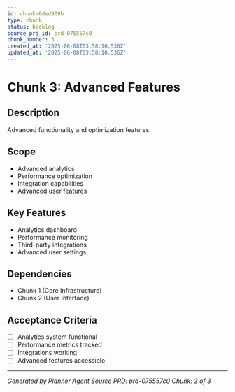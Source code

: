 ```yaml
---
id: chunk-6ded909b
type: chunk
status: backlog
source_prd_id: prd-075557c0
chunk_number: 3
created_at: '2025-06-08T03:58:10.536Z'
updated_at: '2025-06-08T03:58:10.536Z'
---
```


# Chunk 3: Advanced Features

## Description
Advanced functionality and optimization features.

## Scope
- Advanced analytics
- Performance optimization
- Integration capabilities
- Advanced user features

## Key Features
- Analytics dashboard
- Performance monitoring
- Third-party integrations
- Advanced user settings

## Dependencies
- Chunk 1 (Core Infrastructure)
- Chunk 2 (User Interface)

## Acceptance Criteria
- [ ] Analytics system functional
- [ ] Performance metrics tracked
- [ ] Integrations working
- [ ] Advanced features accessible

---
*Generated by Planner Agent*
*Source PRD: prd-075557c0*
*Chunk: 3 of 3*
